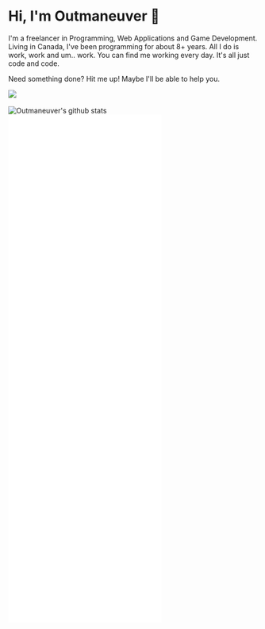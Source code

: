 # Hi, I'm Outmaneuver 👋

I'm a freelancer in Programming, Web Applications and Game Development. Living in Canada, I've been programming for about 8+ years. All I do is work, work and um.. work.
You can find me working every day. It's all just code and code.

Need something done? Hit me up! Maybe I'll be able to help you.

![](https://komarev.com/ghpvc/?username=outmaneuver)

![Outmaneuver's github stats](https://github-readme-stats.vercel.app/api?username=outmaneuver&theme=algolia&show_icons=true&count_private=true)
![Metrics](https://github.com/outmaneuver/outmaneuver/blob/main/github-metrics.svg)
